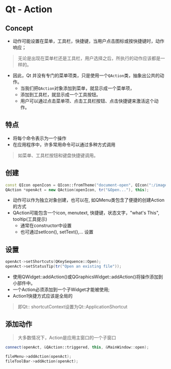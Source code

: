 # Qt - Action

## Concept

- 动作可能设置在菜单，工具栏，快捷键，当用户点击图标或按快捷键时，动作响应；

> 无论是出现在菜单栏还是工具栏，用户选择之后，所执行的动作应该都是一样的。

- 因此，Qt 并没有专门的菜单项类，只是使用一个`QAction`类，抽象出公共的动作。
  - 当我们把`QAction`对象添加到菜单，就显示成一个菜单项，
  - 添加到工具栏，就显示成一个工具按钮。
  - 用户可以通过点击菜单项、点击工具栏按钮、点击快捷键来激活这个动作。

## 特点

- 将每个命令表示为一个操作
- 在应用程序中，许多常用命令可以通过多种方式调用

> 如菜单、工具栏按钮和键盘快捷键调用。

## 创建

```c++
const QIcon openIcon = QIcon::fromTheme("document-open", QIcon(":/images/open.png"));
QAction *openAct = new QAction(openIcon, tr("&Open..."), this);
```

- 动作可以作为独立对象创建，也可以在, 如QMenu类包含了便捷的创建Action的方式
- QAction可能包含一个icon, menutext, 快捷键，状态文字，"what's This",  tooltip(工具提示)
  - 通常在constructor中设置
  - 也可通过setIcon(), setText(),... 设置
  
## 设置

```c++
openAct->setShortcuts(QKeySequence::Open);
openAct->setStatusTip(tr("Open an existing file"));
```

- 使用QWidget::addAction()或QGraphicsWidget::addAction()将操作添加到小部件中。
- 一个Action必须添加到一个子Widget才能被使用;
- Action1快捷方式应该是全局的

> 即Qt:: shortcutContext设置为Qt::ApplicationShortcut

## 添加动作

> 大多数情况下，Action是应用主窗口的一个子窗口

```c++
connect(openAct, &QAction::triggered, this, &MainWindow::open);
```

```c++
fileMenu->addAction(openAct);
fileToolBar->addAction(openAct);
```

